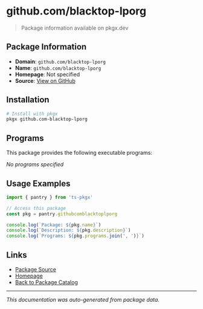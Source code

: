 # github.com/blacktop-lporg

> Package information available on pkgx.dev

## Package Information

- **Domain**: `github.com/blacktop-lporg`
- **Name**: `github.com/blacktop-lporg`
- **Homepage**: Not specified
- **Source**: [View on GitHub](https://github.com/pkgxdev/pantry/tree/main/projects/github.com/blacktop-lporg/package.yml)

## Installation

```bash
# Install with pkgx
pkgx github.com-blacktop-lporg
```

## Programs

This package provides the following executable programs:

*No programs specified*

## Usage Examples

```typescript
import { pantry } from 'ts-pkgx'

// Access this package
const pkg = pantry.githubcomblacktoplporg

console.log(`Package: ${pkg.name}`)
console.log(`Description: ${pkg.description}`)
console.log(`Programs: ${pkg.programs.join(', ')}`)
```

## Links

- [Package Source](https://github.com/pkgxdev/pantry/tree/main/projects/github.com/blacktop-lporg/package.yml)
- [Homepage](#)
- [Back to Package Catalog](../package-catalog.md)

---

*This documentation was auto-generated from package data.*
